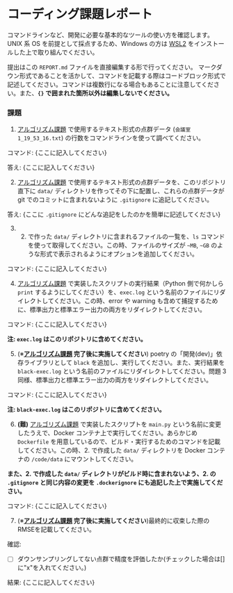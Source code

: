 # コーディング課題レポート

コマンドラインなど、開発に必要な基本的なツールの使い方を確認します。
UNIX 系 OS を前提として採点するため、Windows の方は [WSL2](https://learn.microsoft.com/ja-jp/windows/wsl/install) をインストールした上で取り組んでください。

提出はこの `REPORT.md` ファイルを直接編集する形で行ってください。
マークダウン形式であることを活かして、コマンドを記載する際はコードブロック形式で記述してください。コマンドは複数行になる場合もあることに注意してください。また、**`{}` で囲まれた箇所以外は編集しないでください。**


### 課題
1. [アルゴリズム課題](./README.md#2-アルゴリズム課題) で使用するテキスト形式の点群データ (`会議室1_19_53_16.txt`) の行数をコマンドラインを使って調べてください。

コマンド:
{ここに記入してください}

答え:
{ここに記入してください}


2. [アルゴリズム課題](./README.md#2-アルゴリズム課題) で使用するテキスト形式の点群データを、このリポジトリ直下に `data/` ディレクトリを作ってその下に配置し、これらの点群データが git でのコミットに含まれないように `.gitignore` に追記してください。

答え:
{ここに `.gitignore` にどんな追記をしたのかを簡単に記述してください}


3. 2. で作った `data/` ディレクトリに含まれるファイルの一覧を、`ls` コマンドを使って取得してください。この時、ファイルのサイズが `~MB`, `~GB` のような形式で表示されるようにオプションを追加してください。

コマンド:
{ここに記入してください}


4. [アルゴリズム課題](./README.md#2-アルゴリズム課題) で実装したスクリプトの実行結果（Python 側で何かしら `print` するようにしてください）を、`exec.log` という名前のファイルにリダイレクトしてください。この時、error や warning も含めて捕捉するために、標準出力と標準エラー出力の両方をリダイレクトしてください。

コマンド:
{ここに記入してください}


**注: `exec.log` はこのリポジトリに含めてください。**


5. (※**[アルゴリズム課題](./README.md#2-アルゴリズム課題) 完了後に実施してください**) poetry の「開発(dev)」依存ライブラリとして `black` を追加し、実行してください。また、実行結果を `black-exec.log` という名前のファイルにリダイレクトしてください。問題 3 同様、標準出力と標準エラー出力の両方をリダイレクトしてください。

コマンド:
{ここに記入してください}

**注: `black-exec.log` はこのリポジトリに含めてください。**


6. **(難)** [アルゴリズム課題](./README.md#2-アルゴリズム課題) で実装したスクリプトを `main.py` という名前に変更したうえで、Docker コンテナ上で実行してください。あらかじめ `Dockerfile` を用意しているので、ビルド・実行するためのコマンドを記載してください。この時、2. で作成した `data/` ディレクトリを Docker コンテナの `/code/data` にマウントしてください。

**また、2. で作成した `data/` ディレクトリがビルド時に含まれないよう、2. の `.gitignore` と同じ内容の変更を `.dockerignore` にも追記した上で実施してください。**

コマンド:
{ここに記入してください}


7. (※**[アルゴリズム課題](./README.md#2-アルゴリズム課題) 完了後に実施してください**)最終的に収束した際のRMSEを記載してください。

確認:

- [ ] ダウンサンプリングしてない点群で精度を評価したか(チェックした場合は[]に"x"を入れてください。)

結果:
{ここに記入してください}
